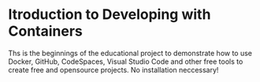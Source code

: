 # Itroduction to Developing with Containers

Ths is the beginnings of the educational project to demonstrate how to use Docker, GitHub, CodeSpaces, Visual Studio Code and other free tools to create free and opensource projects. No installation neccessary! 
